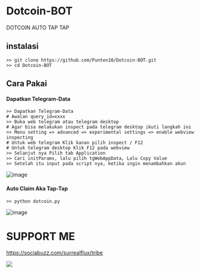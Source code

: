 # Dotcoin-BOT
DOTCOIN AUTO TAP TAP

## instalasi
```shell
>> git clone https://github.com/Punten10/Dotcoin-BOT.git
>> cd Dotcoin-BOT
```

## Cara Pakai
#### Dapatkan Telegram-Data
```shell
>> Dapatkan Telegram-Data
# Awalan query_id=xxxx
>> Buka web telegram atau telegram desktop
# Agar bisa melakukan inspect pada telegram desktop ikuti langkah ini
>> Menu setting => advanced => experimental settings => enable webview inspecting
# Untuk web telegram Klik kanan pilih inspect / F12
# Untuk telegram desktop Klik F12 pada webview
>> Selanjut nya Pilih tab Application
>> Cari initParams, lalu pilih tgWebAppData, Lalu Copy Value
>> Setelah itu input pada script nya, ketika ingin menambahkan akun
```
![image](https://github.com/Punten10/Dotcoin-BOT/assets/64400801/b2f72470-0dff-418a-9e28-10749868f44d)

#### Auto Claim Aka Tap-Tap
```shell
>> python dotcoin.py
```
![image](https://github.com/Punten10/Dotcoin-BOT/assets/64400801/fe782627-a415-4870-88ba-392c7156b7ac)

# SUPPORT ME
https://sociabuzz.com/surrealflux/tribe

[<img src="https://img.shields.io/badge/Telegram-%40Me-orange">](https://t.me/zuiredrop)
